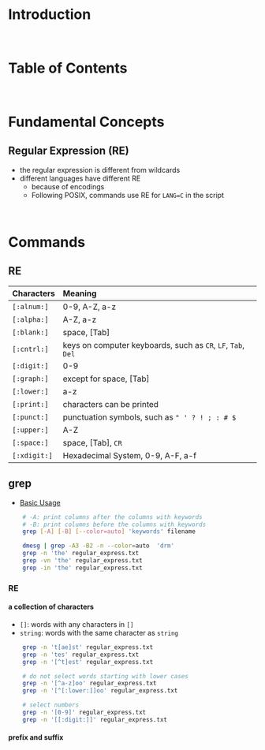 <!-- omit in toc -->
# Introduction

<br />

<!-- omit in toc -->
# Table of Contents

<br />

# Fundamental Concepts
## Regular Expression (RE)
* the regular expression is different from wildcards
* different languages have different RE
  * because of encodings
  * Following POSIX, commands use RE for `LANG=C` in the script


<br />

# Commands 
## RE
|Characters|Meaning|
|:---|:---|
|`[:alnum:]`|0-9, A-Z, a-z|
|`[:alpha:]`|A-Z, a-z|
|`[:blank:]`|space, [Tab]|
|`[:cntrl:]`|keys on computer keyboards, such as `CR`, `LF`, `Tab`, `Del`|
|`[:digit:]`|0-9|
|`[:graph:]`|except for space, [Tab]|
|`[:lower:]`|a-z|
|`[:print:]`|characters can be printed|
|`[:punct:]`|punctuation symbols, such as `" ' ? ! ; : # $`|
|`[:upper:]`|A-Z|
|`[:space:]`|space, [Tab], `CR`|
|`[:xdigit:]`|Hexadecimal System, 0-9, A-F, a-f|

## grep
* [Basic Usage](../shell/README.md#grep)
```bash
    # -A: print columns after the columns with keywords
    # -B: print columns before the columns with keywords
    grep [-A] [-B] [--color=auto] 'keywords' filename

    dmesg | grep -A3 -B2 -n --color=auto  'drm'
    grep -n 'the' regular_express.txt
    grep -vn 'the' regular_express.txt
    grep -in 'the' regular_express.txt
```
### RE
#### a collection of characters
* `[]`: words with any characters in `[]`
* `string`: words with the same character as `string`

```bash
    grep -n 't[ae]st' regular_express.txt
    grep -n 'tes' regular_express.txt 
    grep -n '[^t]est' regular_express.txt 

    # do not select words starting with lower cases
    grep -n '[^a-z]oo' regular_express.txt
    grep -n '[^[:lower:]]oo' regular_express.txt

    # select numbers
    grep -n '[0-9]' regular_express.txt
    grep -n '[[:digit:]]' regular_express.txt
```

#### prefix and suffix